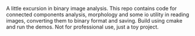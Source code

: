 A little excursion in binary image analysis. This repo contains code for connected components analysis, morphology and some io utility in reading images, converting them to binary format and saving. Build using cmake and run the demos.
Not for professional use, just a toy project.
